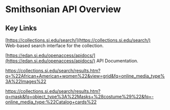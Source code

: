 # Smithsonian API Overview

## Key Links


[https://collections.si.edu/search/](https://collections.si.edu/search/)  
Web-based search interface for the collection.

[https://edan.si.edu/openaccess/apidocs/](https://edan.si.edu/openaccess/apidocs/)
API Documentation.


https://collections.si.edu/search/results.htm?q=%22African+American+women%22&view=grid&fq=online_media_type%3A%22Images%22


https://collections.si.edu/search/results.htm?q=mask&fq=object_type%3A%22Masks+%28costume%29%22&fq=-online_media_type:%22Catalog+cards%22



